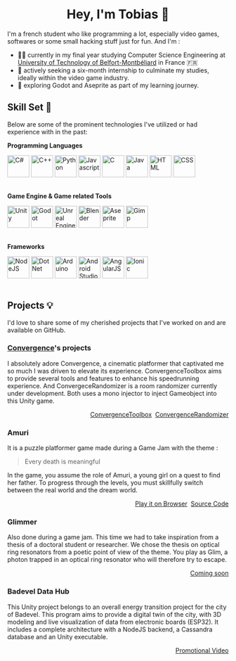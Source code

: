 <h1 align="center">Hey, I'm Tobias 👋</h1>

I'm a french student who like programming a lot, especially video games, softwares or some small hacking stuff just for fun. And I'm :
- 👨‍🎓 currently in my final year studying Computer Science Engineering at <a href="https://www.utbm.fr/">University of Technology of Belfort-Montbéliard</a> in France 🇫🇷
- 🚀 actively seeking a six-month internship to culminate my studies, ideally within the video game industry.
- 🌱 exploring Godot and Aseprite as part of  my learning journey.


<!--
**SkyMound/SkyMound** is a ✨ _special_ ✨ repository because its `README.md` (this file) appears on your GitHub profile.

Here are some ideas to get you started:

- 🔭 I’m currently working on ...
- 🌱 I’m currently learning ...
- 👯 I’m looking to collaborate on ...
- 🤔 I’m looking for help with ...
- 💬 Ask me about ...
- 📫 How to reach me: ...
- 😄 Pronouns: ...
- ⚡ Fun fact: ...
-->

## Skill Set 💪

Below are some of the prominent technologies I've utilized or had experience with in the past:

**Programming Languages**

<div>
 <img title="C#" src="https://cdn.jsdelivr.net/gh/devicons/devicon/icons/csharp/csharp-original.svg" width="50px"/>
 <img title="C++" src="https://cdn.jsdelivr.net/gh/devicons/devicon/icons/cplusplus/cplusplus-original.svg" width="50px"/>
 <img title="Python" src="https://cdn.jsdelivr.net/gh/devicons/devicon/icons/python/python-original.svg" width="50px"/>
 <img title="Javascript" src="https://cdn.jsdelivr.net/gh/devicons/devicon/icons/javascript/javascript-original.svg" width="50px"/>
 <img title="C" src="https://cdn.jsdelivr.net/gh/devicons/devicon/icons/c/c-original.svg" width="50px"/>
 <img title="Java" src="https://cdn.jsdelivr.net/gh/devicons/devicon/icons/java/java-original.svg" width="50px"/>
 <img title="HTML" src="https://cdn.jsdelivr.net/gh/devicons/devicon/icons/html5/html5-original.svg" width="50px"/>
 <img title="CSS" src="https://cdn.jsdelivr.net/gh/devicons/devicon/icons/css3/css3-original.svg" width="50px" />
</div>
&nbsp

**Game Engine & Game related Tools**
<div>
 <img src="https://cdn.jsdelivr.net/gh/devicons/devicon/icons/unity/unity-original.svg" width="50px" title="Unity"/>
 <img src="https://cdn.jsdelivr.net/gh/devicons/devicon/icons/godot/godot-original.svg" width="50px" title="Godot"/>
 <img src="https://cdn.jsdelivr.net/gh/devicons/devicon/icons/unrealengine/unrealengine-original.svg" width="50px" title="Unreal Engine"/>
 <img src="https://cdn.jsdelivr.net/gh/devicons/devicon/icons/blender/blender-original.svg" width="50px" title="Blender"/>
 <img alt="Aseprite" title="Aseprite" width="50px" src="https://raw.githubusercontent.com/aseprite/aseprite/main/data/icons/ase64.png">
 <img alt="Gimp" title="Gimp" width="50px" src="https://cdn.jsdelivr.net/gh/devicons/devicon/icons/gimp/gimp-original.svg" />
</div>
&nbsp

**Frameworks**

<div>
 <img src="https://cdn.jsdelivr.net/gh/devicons/devicon/icons/nodejs/nodejs-original.svg" width="50px" title="NodeJS"/>
 <img src="https://cdn.jsdelivr.net/gh/devicons/devicon/icons/dotnetcore/dotnetcore-original.svg" width="50px" title="DotNet"/>
 <img src="https://cdn.jsdelivr.net/gh/devicons/devicon/icons/arduino/arduino-original.svg" width="50px" title="Arduino"/>
 <img src="https://cdn.jsdelivr.net/gh/devicons/devicon/icons/androidstudio/androidstudio-original.svg" width="50px" title="Android Studio"/>
 <img src="https://cdn.jsdelivr.net/gh/devicons/devicon/icons/angularjs/angularjs-original.svg" width="50px" title="AngularJS"/>
 <img src="https://cdn.jsdelivr.net/gh/devicons/devicon/icons/ionic/ionic-original.svg" width="50px" title="Ionic"/>
</div>
&nbsp

## Projects 💡

I'd love to share some of my cherished projects that I've worked on and are available on GitHub.

### <a href="https://convrgencegame.com">Convergence</a>'s projects

I absolutely adore Convergence, a cinematic platformer that captivated me so much I was driven to elevate its experience. ConvergenceToolbox aims to provide several tools and features to enhance his speedrunning experience. And ConvergeceRandomizer is a room randomizer currently under development. Both uses a mono injector to inject Gameobject into this Unity game.

<p align="right">
 <a href="https://github.com/SkyMound/ConvergenceToolbox">ConvergenceToolbox</a>&nbsp;
 <a href="https://github.com/SkyMound/ConvergenceRandomizer">ConvergenceRandomizer</a>
</p>

### Amuri 

It is a puzzle platformer game made during a Game Jam with the theme :
>Every death is meaningful

In the game, you assume the role of Amuri, a young girl on a quest to find her father. To progress through the levels, you must skillfully switch between the real world and the dream world.

<p align="right">
 <a href="https://skymound.github.io/Amuri/">Play it on Browser</a>&nbsp;
 <a href="https://github.com/SkyMound/Amuri">Source Code</a>
</p>

### Glimmer

Also done during a game jam. This time we had to take inspiration from a thesis of a doctoral student or researcher. We chose the thesis on optical ring resonators from a poetic point of view of the theme. You play as Glim, a photon trapped in an optical ring resonator who will therefore try to escape.

<p align="right">
 <a href="https://github.com/SkyMound/PhotonJam">Coming soon</a>
</p>

### Badevel Data Hub

This Unity project belongs to an overall energy transition project for the city of Badevel. This program aims to provide a digital twin of the city, with 3D modeling and live visualization of data
from electronic boards (ESP32). It includes a complete architecture with a NodeJS backend, a Cassandra database and an Unity executable.

<p align="right">
 <a href="https://www.youtube.com/watch?v=IFl28Va2NRs">Promotional Video</a>
</p>
